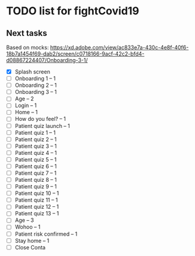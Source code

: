 # TODO list for fightCovid19

## Next tasks

Based on mocks:
https://xd.adobe.com/view/ac833e7a-430c-4e8f-40f6-18b7a1454f69-dab2/screen/c0718166-9acf-42c2-bfd4-d08867224407/Onboarding-3-1/

- [X] Splash screen
- [ ] Onboarding 1 – 1
- [ ] Onboarding 2 – 1
- [ ] Onboarding 3 – 1
- [ ] Age – 2
- [ ] Login – 1
- [ ] Home – 1
- [ ] How do you feel? – 1
- [ ] Patient quiz launch – 1
- [ ] Patient quiz 1 – 1
- [ ] Patient quiz 2 – 1
- [ ] Patient quiz 3 – 1
- [ ] Patient quiz 4 – 1
- [ ] Patient quiz 5 – 1
- [ ] Patient quiz 6 – 1
- [ ] Patient quiz 7 – 1
- [ ] Patient quiz 8 – 1
- [ ] Patient quiz 9 – 1
- [ ] Patient quiz 10 – 1
- [ ] Patient quiz 11 – 1
- [ ] Patient quiz 12 – 1
- [ ] Patient quiz 13 – 1
- [ ] Age – 3
- [ ] Wohoo – 1
- [ ] Patient risk confirmed – 1
- [ ] Stay home – 1
- [ ] Close Conta